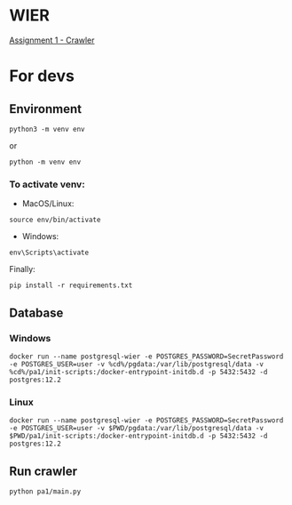 # WIER

[Assignment 1 - Crawler](./pa1)


# For devs

## Environment

```
python3 -m venv env
```
or
```
python -m venv env
```

### To activate venv:

- MacOS/Linux:
```
source env/bin/activate
```

- Windows:
```
env\Scripts\activate
```

Finally:
```
pip install -r requirements.txt
```

## Database

### Windows
```
docker run --name postgresql-wier -e POSTGRES_PASSWORD=SecretPassword -e POSTGRES_USER=user -v %cd%/pgdata:/var/lib/postgresql/data -v %cd%/pa1/init-scripts:/docker-entrypoint-initdb.d -p 5432:5432 -d postgres:12.2
```

### Linux

```
docker run --name postgresql-wier -e POSTGRES_PASSWORD=SecretPassword -e POSTGRES_USER=user -v $PWD/pgdata:/var/lib/postgresql/data -v $PWD/pa1/init-scripts:/docker-entrypoint-initdb.d -p 5432:5432 -d postgres:12.2
```

## Run crawler

```
python pa1/main.py
```